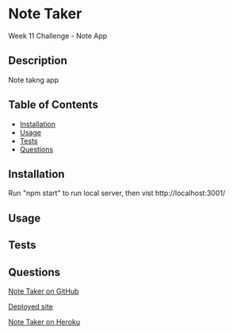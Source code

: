 
# Note Taker

Week 11 Challenge - Note App

## Description

Note takng app

## Table of Contents
* [Installation](#installation)
* [Usage](#usage)
* [Tests](#tests)
* [Questions](#questions)

## Installation

Run "npm start" to run local server, then vist http://localhost:3001/

## Usage


## Tests



## Questions

[Note Taker on GitHub](https://github.com/philmcgarty/note-taker)

[Deployed site](https://infinite-earth-05342.herokuapp.com/)

[Note Taker on Heroku](https://dashboard.heroku.com/apps/infinite-earth-05342)

